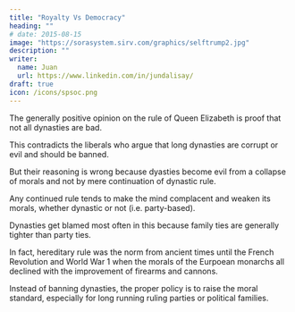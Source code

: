 ```yaml
---
title: "Royalty Vs Democracy"
heading: ""
# date: 2015-08-15
image: "https://sorasystem.sirv.com/graphics/selftrump2.jpg"
description: ""
writer:
  name: Juan
  url: https://www.linkedin.com/in/jundalisay/
draft: true
icon: /icons/spsoc.png
---
```



The generally positive opinion on the rule of Queen Elizabeth is proof that not all dynasties are bad. 

This contradicts the liberals who argue that long dynasties are corrupt or evil and should be banned. 

But their reasoning is wrong because dyasties become evil from a collapse of morals and not by mere continuation of dynastic rule.

Any continued rule tends to make the mind complacent and weaken its morals, whether dynastic or not (i.e. party-based).

Dynasties get blamed most often in this because family ties are generally tighter than party ties. 

In fact, hereditary rule was the norm from ancient times until the French Revolution and World War 1 when the morals of the Eurpoean monarchs all declined with the improvement of firearms and cannons. 

Instead of banning dynasties, the proper policy is to raise the moral standard, especially for long running ruling parties or political families.